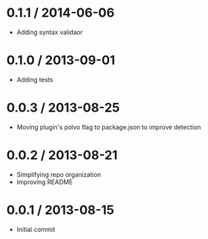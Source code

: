 0.1.1 / 2014-06-06
===================
 * Adding syntax validaor

0.1.0 / 2013-09-01
===================
 * Adding tests

0.0.3 / 2013-08-25
===================
 * Moving plugin's polvo flag to package.json to improve detection

0.0.2 / 2013-08-21
===================
 * Simplifying repo organization
 * Improving README

0.0.1 / 2013-08-15
===================
 * Initial commit